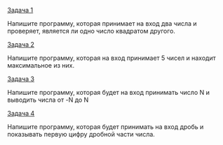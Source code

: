[Задача 1](task_1.py)

Напишите программу, которая принимает на вход два числа и проверяет, 
является ли одно число квадратом другого.

[Задача 2](task_2.py)

Напишите программу, которая на вход принимает 5 чисел 
и находит максимальное из них.

[Задача 3](task_3.py)

Напишите программу, которая будет на вход принимать число N и выводить числа от -N до N

[Задача 4](task_4.py)

Напишите программу, которая будет принимать на вход дробь и показывать первую цифру дробной части числа.